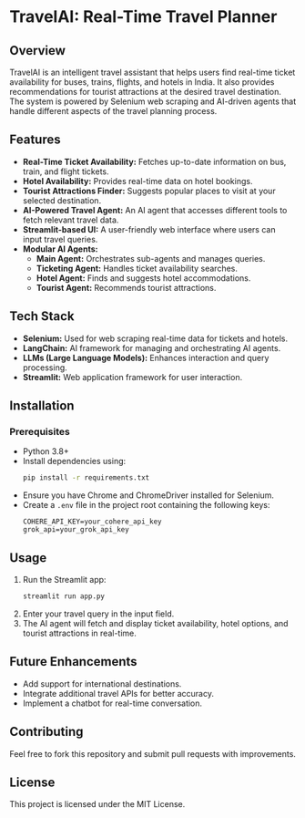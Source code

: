 # TravelAI: Real-Time Travel Planner

## Overview
TravelAI is an intelligent travel assistant that helps users find real-time ticket availability for buses, trains, flights, and hotels in India. It also provides recommendations for tourist attractions at the desired travel destination. The system is powered by Selenium web scraping and AI-driven agents that handle different aspects of the travel planning process.

## Features
- **Real-Time Ticket Availability:** Fetches up-to-date information on bus, train, and flight tickets.
- **Hotel Availability:** Provides real-time data on hotel bookings.
- **Tourist Attractions Finder:** Suggests popular places to visit at your selected destination.
- **AI-Powered Travel Agent:** An AI agent that accesses different tools to fetch relevant travel data.
- **Streamlit-based UI:** A user-friendly web interface where users can input travel queries.
- **Modular AI Agents:**
  - **Main Agent:** Orchestrates sub-agents and manages queries.
  - **Ticketing Agent:** Handles ticket availability searches.
  - **Hotel Agent:** Finds and suggests hotel accommodations.
  - **Tourist Agent:** Recommends tourist attractions.

## Tech Stack
- **Selenium:** Used for web scraping real-time data for tickets and hotels.
- **LangChain:** AI framework for managing and orchestrating AI agents.
- **LLMs (Large Language Models):** Enhances interaction and query processing.
- **Streamlit:** Web application framework for user interaction.

## Installation
### Prerequisites
- Python 3.8+
- Install dependencies using:
  ```bash
  pip install -r requirements.txt
  ```
- Ensure you have Chrome and ChromeDriver installed for Selenium.
- Create a `.env` file in the project root containing the following keys:
  ```
  COHERE_API_KEY=your_cohere_api_key
  grok_api=your_grok_api_key
  ```

## Usage
1. Run the Streamlit app:
   ```bash
   streamlit run app.py
   ```
2. Enter your travel query in the input field.
3. The AI agent will fetch and display ticket availability, hotel options, and tourist attractions in real-time.

## Future Enhancements
- Add support for international destinations.
- Integrate additional travel APIs for better accuracy.
- Implement a chatbot for real-time conversation.

## Contributing
Feel free to fork this repository and submit pull requests with improvements.

## License
This project is licensed under the MIT License.

